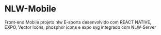# NLW-Mobile
Front-end Mobile projeto nlw E-sports
desenvolvido com REACT NATIVE, EXPO, Vector Icons, phosphor icons e expo svg
integrado com NLW-Server
